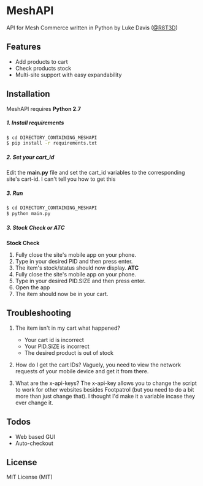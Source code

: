 # MeshAPI
API for Mesh Commerce written in Python by Luke Davis ([@R8T3D](http://www.twitter.com/R8T3D))

## Features
  * Add products to cart
  * Check products stock
  * Multi-site support with easy expandability

## Installation

MeshAPI requires **Python 2.7**

#####  1. Install requirements
```sh
$ cd DIRECTORY_CONTAINING_MESHAPI
$ pip install -r requirements.txt
```

#####  2. Set your cart_id
Edit the **main.py** file and set the cart_id variables to the corresponding site's cart-id. I can't tell you how to get this

#####  3. Run
```sh
$ cd DIRECTORY_CONTAINING_MESHAPI
$ python main.py
```
#####  3. Stock Check or ATC
**Stock Check**
1. Fully close the site's mobile app on your phone.
2. Type in your desired PID and then press enter.
3. The item's stock/status should now display.
**ATC**
1. Fully close the site's mobile app on your phone.
2. Type in your desired PID.SIZE and then press enter.
3. Open the app
4. The item should now be in your cart.

## Troubleshooting
1. The item isn't in my cart what happened?
    - Your cart id is incorrect
    - Your PID.SIZE is incorrect
    - The desired product is out of stock

2. How do I get the cart IDs?
Vaguely, you need to view the network requests of your mobile device and get it from there.

3. What are the x-api-keys?
The x-api-key allows you to change the script to work for other websites besides Footpatrol (but you need to do a bit more than just change that). I thought I'd make it a variable incase they ever change it.

## Todos
 * Web based GUI
 * Auto-checkout

## License

MIT License (MIT)

